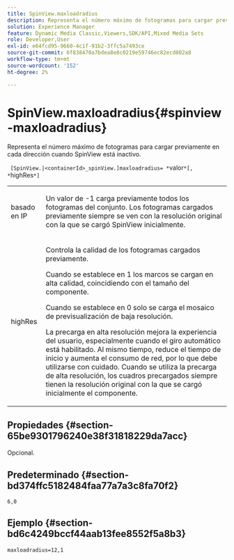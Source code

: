 ```yaml
---
title: SpinView.maxloadradius
description: Representa el número máximo de fotogramas para cargar previamente en cada dirección cuando SpinView está inactivo.
solution: Experience Manager
feature: Dynamic Media Classic,Viewers,SDK/API,Mixed Media Sets
role: Developer,User
exl-id: e64fcd95-9660-4c1f-91b2-3ffc5a7493ce
source-git-commit: 6f838470a7bdea8e8c0219e59746ec82ecd802a8
workflow-type: tm+mt
source-wordcount: '152'
ht-degree: 2%

---
```


# SpinView.maxloadradius{#spinview-maxloadradius}

Representa el número máximo de fotogramas para cargar previamente en cada dirección cuando SpinView está inactivo.

` [SpinView.|<containerId>_spinView.]maxloadradius= *`valor`*[, *`highRes`*]`

<table id="table_06BEA037FA82467CAA88D1CA62AE972E"> 
 <tbody> 
  <tr> 
   <td colname="col1"> <p> <span class="codeph"><span class="varname"> basado en IP</span></span> </p> </td> 
   <td colname="col2"> <p> Un valor de <span class="codeph"> -1</span> carga previamente todos los fotogramas del conjunto. Los fotogramas cargados previamente siempre se ven con la resolución original con la que se cargó SpinView inicialmente. </p> </td> 
  </tr> 
  <tr> 
   <td colname="col1"> <p><span class="codeph"><span class="varname"> highRes</span></span> </p> </td> 
   <td colname="col2"> <p> Controla la calidad de los fotogramas cargados previamente. </p> <p>Cuando se establece en <span class="codeph"> 1</span> los marcos se cargan en alta calidad, coincidiendo con el tamaño del componente. </p> <p>Cuando se establece en <span class="codeph"> 0</span> solo se carga el mosaico de previsualización de baja resolución.</p> <p>La precarga en alta resolución mejora la experiencia del usuario, especialmente cuando el giro automático está habilitado. Al mismo tiempo, reduce el tiempo de inicio y aumenta el consumo de red, por lo que debe utilizarse con cuidado. Cuando se utiliza la precarga de alta resolución, los cuadros precargados siempre tienen la resolución original con la que se cargó inicialmente el componente. </p> </td> 
  </tr> 
 </tbody> 
</table>

## Propiedades {#section-65be9301796240e38f31818229da7acc}

Opcional.

## Predeterminado {#section-bd374ffc5182484faa77a7a3c8fa70f2}

`6,0`

## Ejemplo {#section-bd6c4249bccf44aab13fee8552f5a8b3}

`maxloadradius=12,1`
